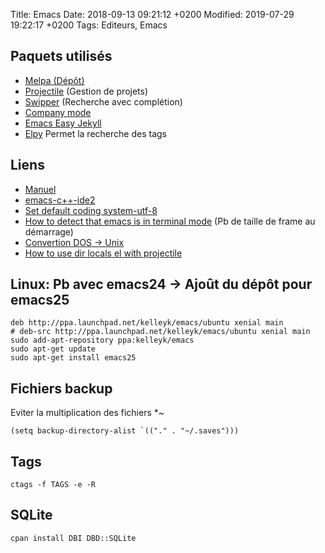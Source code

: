 Title:  Emacs
Date:   2018-09-13 09:21:12 +0200
Modified: 2019-07-29 19:22:17 +0200
Tags: Editeurs, Emacs


## Paquets utilisés

* [Melpa (Dépôt)](http://melpa.org/#/getting-started)
* [Projectile](https://www.emacswiki.org/emacs/Projectile) (Gestion de projets)
* [Swipper](https://oremacs.com/swiper/) (Recherche avec complétion)
* [Company mode](https://www.emacswiki.org/emacs/CompanyMode)
* [Emacs Easy Jekyll](https://github.com/masasam/emacs-easy-jekyll)
* [Elpy](https://github.com/jorgenschaefer/elpy) Permet la recherche des tags

## Liens

* [Manuel](https://www.gnu.org/software/emacs/manual/html_node/eintr/index.html#Top)
* [emacs-c++-ide2](https://nilsdeppe.com/posts/emacs-c++-ide2)
* [Set default coding system-utf-8](https://emacs.stackexchange.com/questions/34322/set-default-coding-system-utf-8)
* [How to detect that emacs is in terminal mode](https://stackoverflow.com/questions/5795451/how-to-detect-that-emacs-is-in-terminal-mode/5795518#5795518) (Pb de taille de frame au démarrage)
* [Convertion DOS -> Unix](https://edivad.wordpress.com/2007/04/03/emacs-convert-dos-to-unix-and-vice-versa/)
* [How to use dir locals el with projectile](https://emacs.stackexchange.com/questions/24907/how-to-use-dir-locals-el-with-projectile)

## Linux: Pb avec emacs24 -> Ajoût du dépôt pour emacs25

	deb http://ppa.launchpad.net/kelleyk/emacs/ubuntu xenial main
	# deb-src http://ppa.launchpad.net/kelleyk/emacs/ubuntu xenial main
	sudo add-apt-repository ppa:kelleyk/emacs
	sudo apt-get update
	sudo apt-get install emacs25


## Fichiers backup

Eviter la multiplication des fichiers *~

	(setq backup-directory-alist `(("." . "~/.saves")))

## Tags

	ctags -f TAGS -e -R

## SQLite

    cpan install DBI DBD::SQLite

